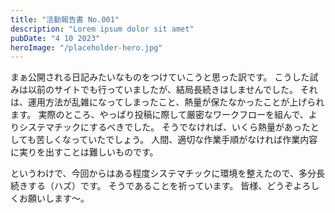 ```yaml
---
title: "活動報告書 No.001"
description: "Lorem ipsum dolor sit amet"
pubDate: "4 10 2023"
heroImage: "/placeholder-hero.jpg"
---
```


まぁ公開される日記みたいなものをつけていこうと思った訳です。
こうした試みは以前のサイトでも行っていましたが、結局長続きはしませんでした。
それは、運用方法が乱雑になってしまったこと、熱量が保たなかったことが上げられます。
実際のところ、やっぱり投稿に際して厳密なワークフローを組んで、よりシステマチックにするべきでした。
そうでなければ、いくら熱量があったとしても苦しくなっていたでしょう。
人間、適切な作業手順がなければ作業内容に実りを出すことは難しいものです。

というわけで、今回からはある程度システマチックに環境を整えたので、多分長続きする（ハズ）です。
そうであることを祈っています。
皆様、どうぞよろしくお願いします～。
